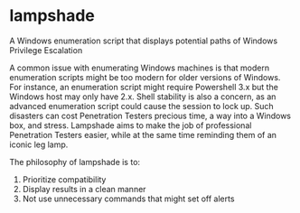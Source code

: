 # lampshade
A Windows enumeration script that displays potential paths of Windows Privilege Escalation


A common issue with enumerating Windows machines is that modern enumeration scripts might be too modern for older versions of Windows. For instance, an enumeration script might require Powershell 3.x but the Windows host may only have 2.x. Shell stability is also a concern, as an advanced enumeration script could cause the session to lock up. Such disasters can cost Penetration Testers precious time, a way into a Windows box, and stress. Lampshade aims to make the job of professional Penetration Testers easier, while at the same time reminding them of an iconic leg lamp. 


The philosophy of lampshade is to:

1. Prioritize compatibility
2. Display results in a clean manner
3. Not use unnecessary commands that might set off alerts
